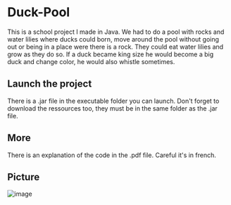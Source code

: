 # Duck-Pool

This is a school project I made in Java. We had to do a pool with rocks 
and water lilies where ducks could born, move around the pool without going 
out or being in a place were there is a rock. They could eat water lilies and grow as they do so.
If a duck became king size he would become a big duck and change color, he would also whistle sometimes.

## Launch the project

There is a .jar file in the executable folder you can launch. 
Don't forget to download the ressources too, they must be in the same folder as the .jar file.

## More

There is an explanation of the code in the .pdf file.
Careful it's in french.

## Picture

![image](https://user-images.githubusercontent.com/10097537/119501265-018a7900-bd69-11eb-8706-d09c55f068ee.png)

